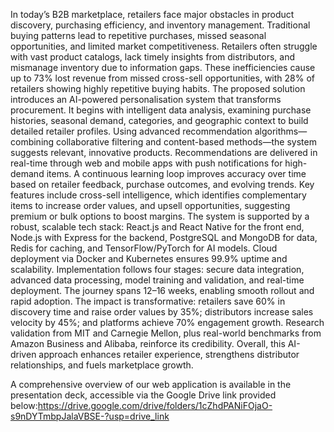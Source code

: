 In today’s B2B marketplace, retailers face major obstacles in product discovery, purchasing efficiency, and inventory management. Traditional buying patterns lead to repetitive purchases, missed seasonal opportunities, and limited market competitiveness. Retailers often struggle with vast product catalogs, lack timely insights from distributors, and mismanage inventory due to information gaps. These inefficiencies cause up to 73% lost revenue from missed cross-sell opportunities, with 28% of retailers showing highly repetitive buying habits.
The proposed solution introduces an AI-powered personalisation system that transforms procurement. It begins with intelligent data analysis, examining purchase histories, seasonal demand, categories, and geographic context to build detailed retailer profiles. Using advanced recommendation algorithms—combining collaborative filtering and content-based methods—the system suggests relevant, innovative products. Recommendations are delivered in real-time through web and mobile apps with push notifications for high-demand items. A continuous learning loop improves accuracy over time based on retailer feedback, purchase outcomes, and evolving trends.
Key features include cross-sell intelligence, which identifies complementary items to increase order values, and upsell opportunities, suggesting premium or bulk options to boost margins. The system is supported by a robust, scalable tech stack: React.js and React Native for the front end, Node.js with Express for the backend, PostgreSQL and MongoDB for data, Redis for caching, and TensorFlow/PyTorch for AI models. Cloud deployment via Docker and Kubernetes ensures 99.9% uptime and scalability.
Implementation follows four stages: secure data integration, advanced data processing, model training and validation, and real-time deployment. The journey spans 12–16 weeks, enabling smooth rollout and rapid adoption.
The impact is transformative: retailers save 60% in discovery time and raise order values by 35%; distributors increase sales velocity by 45%; and platforms achieve 70% engagement growth. Research validation from MIT and Carnegie Mellon, plus real-world benchmarks from Amazon Business and Alibaba, reinforce its credibility. Overall, this AI-driven approach enhances retailer experience, strengthens distributor relationships, and fuels marketplace growth.

A comprehensive overview of our web application is available in the presentation deck, accessible via the Google Drive link provided below:https://drive.google.com/drive/folders/1cZhdPANiFOjaO-s9nDYTmbpJalaVBSE-?usp=drive_link
